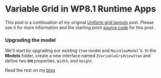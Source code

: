 Variable Grid in WP8.1 Runtime Apps 
=============

This post is a continuation of my original [Uniform grid layouts](http://timgabrhel.com/blog/dynamic-grid-layouts-in-wp8-1-runtime-apps/) post. Please see it for more information and the starting point [source code](https://github.com/timgabrhel/WinRT.EffectiveResolutionGrid) for this post.

### Upgrading the model

We'll start by upgrading our existing `Item` model and `MainViewModel`'s. In the **Models** folder, create a new interface named `IVariableGridViewItem` and define two **int** properties, `Width`, and `Height`.

Read the rest on my [blog](http://timgabrhel.com/blog/variable-grid-in-wp8-1-runtime-apps)